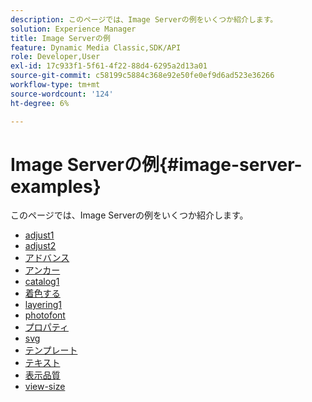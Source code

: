 ```yaml
---
description: このページでは、Image Serverの例をいくつか紹介します。
solution: Experience Manager
title: Image Serverの例
feature: Dynamic Media Classic,SDK/API
role: Developer,User
exl-id: 17c933f1-5f61-4f22-88d4-6295a2d13a01
source-git-commit: c58199c5884c368e92e50fe0ef9d6ad523e36266
workflow-type: tm+mt
source-wordcount: '124'
ht-degree: 6%

---
```


# Image Serverの例{#image-server-examples}

このページでは、Image Serverの例をいくつか紹介します。
<!-- As of August 29 (and likely months or years before this date), none of the links below work anymore! -->

* [adjust1](http://crc.scene7.com/is-docs/examples/adjust1.htm)
* [adjust2](http://crc.scene7.com/is-docs/examples/adjust2.htm)
* [アドバンス](http://crc.scene7.com/is-docs/examples/advanced.htm)
* [アンカー](http://crc.scene7.com/is-docs/examples/anchors.htm)
* [catalog1](http://crc.scene7.com/is-docs/examples/catalog1.htm)
* [着色する](http://crc.scene7.com/is-docs/examples/colorize.htm)
* [layering1](http://crc.scene7.com/is-docs/examples/layering1.htm)
* [photofont](http://crc.scene7.com/is-docs/examples/photofont.htm)
* [プロパティ](http://crc.scene7.com/is-docs/examples/properties.htm)
* [svg](http://crc.scene7.com/is-docs/examples/svg.htm)
* [テンプレート](http://crc.scene7.com/is-docs/examples/templates.htm)
* [テキスト](http://crc.scene7.com/is-docs/examples/text.htm)
* [表示品質](http://crc.scene7.com/is-docs/examples/view-quality.htm)
* [view-size](http://crc.scene7.com/is-docs/examples/view-size.htm)
